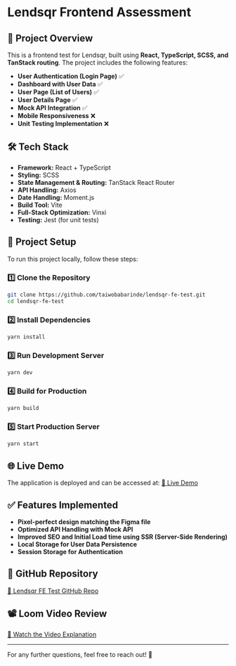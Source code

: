 # Lendsqr Frontend Assessment

## 🚀 Project Overview

This is a frontend test for Lendsqr, built using **React, TypeScript, SCSS, and TanStack routing**. The project includes the following features:

- **User Authentication (Login Page)** ✅
- **Dashboard with User Data** ✅
- **User Page (List of Users)** ✅
- **User Details Page** ✅
- **Mock API Integration** ✅
- **Mobile Responsiveness** ❌
- **Unit Testing Implementation** ❌

## 🛠️ Tech Stack

- **Framework:** React + TypeScript
- **Styling:** SCSS
- **State Management & Routing:** TanStack React Router
- **API Handling:** Axios
- **Date Handling:** Moment.js
- **Build Tool:** Vite
- **Full-Stack Optimization:** Vinxi
- **Testing:** Jest (for unit tests)

## 📂 Project Setup

To run this project locally, follow these steps:

### 1️⃣ Clone the Repository

```sh
git clone https://github.com/taiwobabarinde/lendsqr-fe-test.git
cd lendsqr-fe-test
```

### 2️⃣ Install Dependencies

```sh
yarn install
```

### 3️⃣ Run Development Server

```sh
yarn dev
```

### 4️⃣ Build for Production

```sh
yarn build
```

### 5️⃣ Start Production Server

```sh
yarn start
```

## 🌐 Live Demo

The application is deployed and can be accessed at:
[🔗 Live Demo](https://taiwo-babarinde-lendsqr-fe-test.vercel.app)

## ✅ Features Implemented

- **Pixel-perfect design matching the Figma file**
- **Optimized API Handling with Mock API**
- **Improved SEO and Initial Load time using SSR (Server-Side Rendering)**
- **Local Storage for User Data Persistence**
- **Session Storage for Authentication**

## 📌 GitHub Repository

[🔗 Lendsqr FE Test GitHub Repo](https://github.com/taiwobabarinde/lendsqr-fe-test)

## 📽️ Loom Video Review

[🔗 Watch the Video Explanation](LOOM_VIDEO_LINK_HERE)

---

For any further questions, feel free to reach out! 🚀
